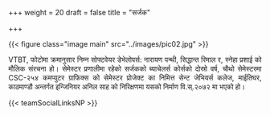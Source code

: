 +++
weight = 20
draft = false
title = "सर्जक​"

+++

{{< figure class="image main" src="../images/pic02.jpg" >}}
<p style="text-align: justify;">
VTBT, फोटोमा क्रमानुसार निम्न सोफ्टवेयर डेभेलोपर्स: नारायण पन्थी, सिद्धान्त रिमाल र, स्नेहा प्रशाई को मौलिक संरचना हो। सेमेस्टर प्रणालीमा रहेको सर्जकको ब्याचेलर्स कोर्सको दोस्रो वर्ष​, चौथो सेमेस्टरमा CSC-२५४ कमप्युटर ग्राफिक्स को सेमेस्टर प्रोजेक्ट का निमित्त सेन्ट जेभियर्स कलेज​, माईतिघर​, काठमाण्डौ अन्तर्गत इन्जिनियर अनिल साह को निरिक्षणमा यसको निर्माण वि.स्.२०७२ मा भ​एको हो। 
</p>
{{< teamSocialLinksNP >}}
